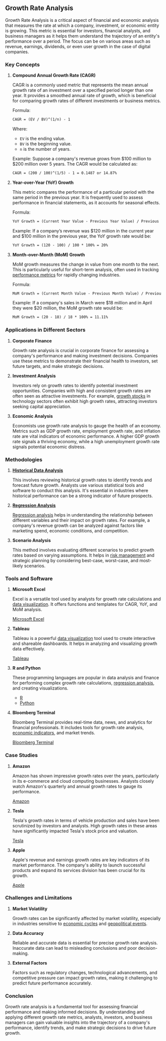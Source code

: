 ## Growth Rate Analysis

Growth Rate Analysis is a critical aspect of financial and economic analysis that measures the rate at which a company, investment, or economic entity is growing. This metric is essential for investors, financial analysts, and business managers as it helps them understand the trajectory of an entity's performance over a period. The focus can be on various areas such as revenue, earnings, dividends, or even user growth in the case of digital companies.

### Key Concepts

1. **Compound Annual Growth Rate (CAGR)**

   CAGR is a commonly used metric that represents the mean annual growth rate of an investment over a specified period longer than one year. It provides a smoothed annual rate of growth, which is beneficial for comparing growth rates of different investments or business metrics.

   Formula:
   ```markdown
   CAGR = (EV / BV)^(1/n) - 1
   ```

   Where:
   - `EV` is the ending value.
   - `BV` is the beginning value.
   - `n` is the number of years.

   Example:
   Suppose a company's revenue grows from $100 million to $200 million over 5 years. The CAGR would be calculated as:
   ```markdown
   CAGR = (200 / 100)^(1/5) - 1 = 0.1487 or 14.87%
   ```

2. **Year-over-Year (YoY) Growth**

   This metric compares the performance of a particular period with the same period in the previous year. It is frequently used to assess performance in financial statements, as it accounts for seasonal effects.

   Formula:
   ```markdown
   YoY Growth = (Current Year Value - Previous Year Value) / Previous Year Value * 100%
   ```

   Example:
   If a company’s revenue was $120 million in the current year and $100 million in the previous year, the YoY growth rate would be:
   ```markdown
   YoY Growth = (120 - 100) / 100 * 100% = 20%
   ```

3. **Month-over-Month (MoM) Growth**

   MoM growth measures the change in value from one month to the next. This is particularly useful for short-term analysis, often used in tracking [performance metrics](../p/performance_metrics.md) for rapidly changing industries.

   Formula:
   ```markdown
   MoM Growth = (Current Month Value - Previous Month Value) / Previous Month Value * 100%
   ```

   Example:
   If a company's sales in March were $18 million and in April they were $20 million, the MoM growth rate would be:
   ```markdown
   MoM Growth = (20 - 18) / 18 * 100% = 11.11%
   ```

### Applications in Different Sectors

1. **Corporate Finance**

   Growth rate analysis is crucial in corporate finance for assessing a company's performance and making investment decisions. Companies use these metrics to demonstrate their financial health to investors, set future targets, and make strategic decisions.

2. **Investment Analysis**

   Investors rely on growth rates to identify potential investment opportunities. Companies with high and consistent growth rates are often seen as attractive investments. For example, [growth stocks](../g/growth_stocks.md) in technology sectors often exhibit high growth rates, attracting investors seeking capital appreciation.

3. **Economic Analysis**

   Economists use growth rate analysis to gauge the health of an economy. Metrics such as GDP growth rate, employment growth rate, and inflation rate are vital indicators of economic performance. A higher GDP growth rate signals a thriving economy, while a high unemployment growth rate signals potential economic distress.

### Methodologies

1. **[Historical Data Analysis](../h/historical_data_analysis.md)**

   This involves reviewing historical growth rates to identify trends and forecast future growth. Analysts use various statistical tools and software to conduct this analysis. It's essential in industries where historical performance can be a strong indicator of future prospects.

2. **[Regression Analysis](../r/regression_analysis.md)**

   [Regression analysis](../r/regression_analysis.md) helps in understanding the relationship between different variables and their impact on growth rates. For example, a company's revenue growth can be analyzed against factors like marketing spend, economic conditions, and competition.

3. **Scenario Analysis**

   This method involves evaluating different scenarios to predict growth rates based on varying assumptions. It helps in [risk management](../r/risk_management.md) and strategic planning by considering best-case, worst-case, and most-likely scenarios.

### Tools and Software

1. **Microsoft Excel**

   Excel is a versatile tool used by analysts for growth rate calculations and [data visualization](../d/data_visualization.md). It offers functions and templates for CAGR, YoY, and MoM analysis.

   [Microsoft Excel](https://www.microsoft.com/en-us/microsoft-365/excel)

2. **Tableau**

   Tableau is a powerful [data visualization](../d/data_visualization.md) tool used to create interactive and shareable dashboards. It helps in analyzing and visualizing growth data effectively.

   [Tableau](https://www.tableau.com/)

3. **R and Python**

   These programming languages are popular in data analysis and finance for performing complex growth rate calculations, [regression analysis](../r/regression_analysis.md), and creating visualizations.

   - [R](https://www.r-project.org/)
   - [Python](https://www.python.org/)

4. **Bloomberg Terminal**

   Bloomberg Terminal provides real-time data, news, and analytics for financial professionals. It includes tools for growth rate analysis, [economic indicators](../e/economic_indicators.md), and market trends.

   [Bloomberg Terminal](https://www.bloomberg.com/professional/solution/bloomberg-terminal/)

### Case Studies

1. **Amazon**

   Amazon has shown impressive growth rates over the years, particularly in its e-commerce and cloud computing businesses. Analysts closely watch Amazon's quarterly and annual growth rates to gauge its performance.

   [Amazon](https://www.amazon.com/)

2. **Tesla**

   Tesla's growth rates in terms of vehicle production and sales have been scrutinized by investors and analysts. High growth rates in these areas have significantly impacted Tesla's stock price and valuation.

   [Tesla](https://www.tesla.com/)

3. **Apple**

   Apple's revenue and earnings growth rates are key indicators of its market performance. The company's ability to launch successful products and expand its services division has been crucial for its growth.

   [Apple](https://www.apple.com/)

### Challenges and Limitations

1. **Market Volatility**

   Growth rates can be significantly affected by market volatility, especially in industries sensitive to [economic cycles](../e/economic_cycles.md) and [geopolitical events](../g/geopolitical_events.md).

2. **Data Accuracy**

   Reliable and accurate data is essential for precise growth rate analysis. Inaccurate data can lead to misleading conclusions and poor decision-making.

3. **External Factors**

   Factors such as regulatory changes, technological advancements, and competitive pressure can impact growth rates, making it challenging to predict future performance accurately.

### Conclusion

Growth rate analysis is a fundamental tool for assessing financial performance and making informed decisions. By understanding and applying different growth rate metrics, analysts, investors, and business managers can gain valuable insights into the trajectory of a company's performance, identify trends, and make strategic decisions to drive future growth.
